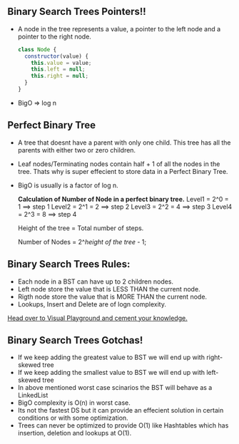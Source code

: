 ## Binary Search Trees Pointers!!

- A node in the tree represents a value, a pointer to the left node and a pointer to the right node.

  ```js
  class Node { 
    constructor(value) { 
      this.value = value; 
      this.left = null; 
      this.right = null; 
    } 
  }
  ```

- BigO => log n

## Perfect Binary Tree

- A tree that doesnt have a parent with only one child. This tree has all the parents with
  either two or zero children.
- Leaf nodes/Terminating nodes contain half + 1 of all the nodes in the tree. Thats why is
  super effecient to store data in a Perfect Binary Tree.
- BigO is usually is a factor of log n.

  **Calculation of Number of Node in a perfect binary tree.**
  Level1 = 2^0 = 1 ==> step 1
  Level2 = 2^1 = 2 ==> step 2
  Level3 = 2^2 = 4 ==> step 3
  Level4 = 2^3 = 8 ==> step 4

  Height of the tree = Total number of steps.

  Number of Nodes = 2^_height of the tree_ - 1;

## Binary Search Trees Rules:

- Each node in a BST can have up to 2 children nodes.
- Left node store the value that is LESS THAN the current node.
- Rigth node store the value that is MORE THAN the current node.
- Lookups, Insert and Delete are of logn complexity.

[Head over to Visual Playground and cement your knowledge.](https://visualgo.net/en/bst)

## Binary Search Trees Gotchas!

- If we keep adding the greatest value to BST we will end up with right-skewed tree
- If we keep adding the smallest value to BST we will end up with left-skewed tree
- In above mentioned worst case scinarios the BST will behave as a LinkedList
- BigO complexity is O(n) in worst case.
- Its not the fastest DS but it can provide an effecient solution in certain conditions or with
  some optimization.
- Trees can never be optimized to provide O(1) like Hashtables which has insertion, deletion
  and lookups at O(1).
